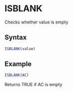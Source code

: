 # ISBLANK

Checks whether value is empty

## Syntax

```javascript
ISBLANK(value)
```

## **Example**

```javascript
ISBLANK(AC)
```

Returns TRUE if AC is empty
